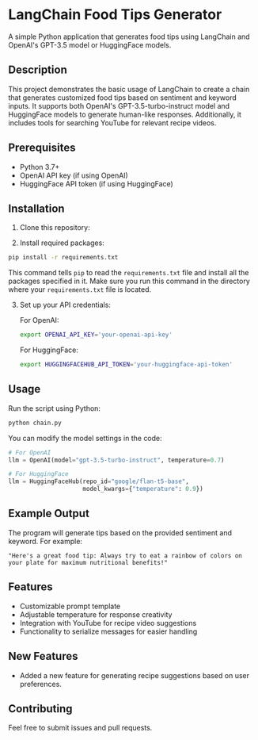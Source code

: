 # LangChain Food Tips Generator

A simple Python application that generates food tips using LangChain and OpenAI's GPT-3.5 model or HuggingFace models.

## Description

This project demonstrates the basic usage of LangChain to create a chain that generates customized food tips based on sentiment and keyword inputs. It supports both OpenAI's GPT-3.5-turbo-instruct model and HuggingFace models to generate human-like responses. Additionally, it includes tools for searching YouTube for relevant recipe videos.

## Prerequisites

- Python 3.7+
- OpenAI API key (if using OpenAI)
- HuggingFace API token (if using HuggingFace)

## Installation

1. Clone this repository:

2. Install required packages:
```bash
pip install -r requirements.txt
```

This command tells `pip` to read the `requirements.txt` file and install all the packages specified in it. Make sure you run this command in the directory where your `requirements.txt` file is located.


3. Set up your API credentials:
   
   For OpenAI:
   ```bash
   export OPENAI_API_KEY='your-openai-api-key'
   ```

   For HuggingFace:
   ```bash
   export HUGGINGFACEHUB_API_TOKEN='your-huggingface-api-token'
   ```

## Usage

Run the script using Python:

```bash
python chain.py
```

You can modify the model settings in the code:

```python
# For OpenAI
llm = OpenAI(model="gpt-3.5-turbo-instruct", temperature=0.7)

# For HuggingFace
llm = HuggingFaceHub(repo_id="google/flan-t5-base",
                     model_kwargs={"temperature": 0.9})
```

## Example Output

The program will generate tips based on the provided sentiment and keyword. For example:
```
"Here's a great food tip: Always try to eat a rainbow of colors on your plate for maximum nutritional benefits!"
```

## Features

- Customizable prompt template
- Adjustable temperature for response creativity
- Integration with YouTube for recipe video suggestions
- Functionality to serialize messages for easier handling

## New Features
- Added a new feature for generating recipe suggestions based on user preferences.

## Contributing

Feel free to submit issues and pull requests.